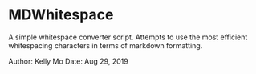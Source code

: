 # MDWhitespace
A simple whitespace converter script.
Attempts to use the most efficient whitespacing characters in terms of markdown
formatting.

Author: Kelly Mo
Date: Aug 29, 2019